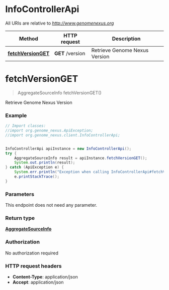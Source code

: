 # InfoControllerApi

All URIs are relative to *http://www.genomenexus.org*

Method | HTTP request | Description
------------- | ------------- | -------------
[**fetchVersionGET**](InfoControllerApi.md#fetchVersionGET) | **GET** /version | Retrieve Genome Nexus Version


<a name="fetchVersionGET"></a>
# **fetchVersionGET**
> AggregateSourceInfo fetchVersionGET()

Retrieve Genome Nexus Version

### Example
```java
// Import classes:
//import org.genome_nexus.ApiException;
//import org.genome_nexus.client.InfoControllerApi;


InfoControllerApi apiInstance = new InfoControllerApi();
try {
    AggregateSourceInfo result = apiInstance.fetchVersionGET();
    System.out.println(result);
} catch (ApiException e) {
    System.err.println("Exception when calling InfoControllerApi#fetchVersionGET");
    e.printStackTrace();
}
```

### Parameters
This endpoint does not need any parameter.

### Return type

[**AggregateSourceInfo**](AggregateSourceInfo.md)

### Authorization

No authorization required

### HTTP request headers

 - **Content-Type**: application/json
 - **Accept**: application/json

